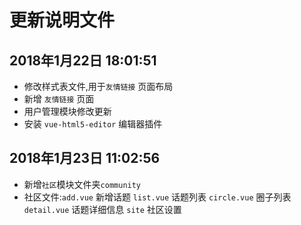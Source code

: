 # 更新说明文件

## 2018年1月22日 18:01:51

* 修改样式表文件,用于`友情链接` 页面布局
* 新增 `友情链接` 页面
* 用户管理模块修改更新
* 安装 `vue-html5-editor` 编辑器插件

## 2018年1月23日 11:02:56

* 新增`社区`模块文件夹`community`
* 社区文件:`add.vue` 新增话题  `list.vue` 话题列表 `circle.vue` 圈子列表 `detail.vue` 话题详细信息 `site` 社区设置